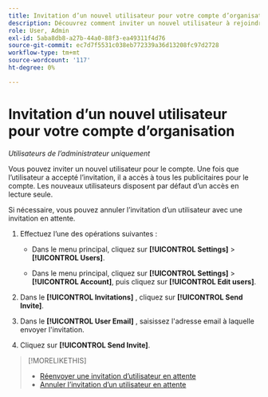 ```yaml
---
title: Invitation d’un nouvel utilisateur pour votre compte d’organisation
description: Découvrez comment inviter un nouvel utilisateur à rejoindre le compte.
role: User, Admin
exl-id: 5aba8db8-a27b-44a0-88f3-ea49311f4d76
source-git-commit: ec7d7f5531c038eb772339a36d13208fc97d2728
workflow-type: tm+mt
source-wordcount: '117'
ht-degree: 0%

---
```


# Invitation d’un nouvel utilisateur pour votre compte d’organisation

*Utilisateurs de l’administrateur uniquement*

Vous pouvez inviter un nouvel utilisateur pour le compte. Une fois que l’utilisateur a accepté l’invitation, il a accès à tous les publicitaires pour le compte. Les nouveaux utilisateurs disposent par défaut d’un accès en lecture seule.

Si nécessaire, vous pouvez annuler l’invitation d’un utilisateur avec une invitation en attente.

1. Effectuez l’une des opérations suivantes :

   * Dans le menu principal, cliquez sur **[!UICONTROL Settings]** > **[!UICONTROL Users]**.

   * Dans le menu principal, cliquez sur **[!UICONTROL Settings]** > **[!UICONTROL Account]**, puis cliquez sur **[!UICONTROL Edit users]**.

1. Dans le **[!UICONTROL Invitations]** , cliquez sur **[!UICONTROL Send Invite]**.

1. Dans le **[!UICONTROL User Email]** , saisissez l&#39;adresse email à laquelle envoyer l&#39;invitation.

1. Cliquez sur **[!UICONTROL Send Invite]**.

>[!MORELIKETHIS]
>
>* [Réenvoyer une invitation d’utilisateur en attente](user-resend-invite.md)
>* [Annuler l’invitation d’un utilisateur en attente](user-uninvite.md)

<!-- >* [Edit User Permissions or Delete a User](user-edit.md) -->
